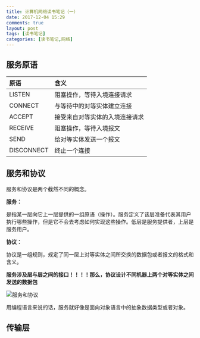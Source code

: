 ```yaml
---
title: 计算机网络读书笔记（一）
date: 2017-12-04 15:29
comments: true
layout: post
tags: [读书笔记]
categories: [读书笔记,网络]
---
```




## 服务原语



| 原语         | 含义              |
| :--------- | :-------------- |
| LISTEN     | 阻塞操作，等待入境连接请求   |
| CONNECT    | 与等待中的对等实体建立连接   |
| ACCEPT     | 接受来自对等实体的入境连接请求 |
| RECEIVE    | 阻塞操作，等待入境报文     |
| SEND       | 给对等实体发送一个报文     |
| DISCONNECT | 终止一个连接          |



## 服务和协议

服务和协议是两个截然不同的概念。

**服务：**

是指某一层向它上一层提供的一组原语（操作）。服务定义了该层准备代表其用户执行哪些操作，但是它不会去考虑如何实现这些操作。低层是服务提供者，上层是服务用户。



**协议：**

协议是一组规则，规定了同一层上对等实体之间所交换的数据包或者报文的格式和含义。



**服务涉及层与层之间的接口！！！！那么，协议设计不同机器上两个对等实体之间发送的数据包**

![服务和协议](http://ozar6ogjb.bkt.clouddn.com/%E6%9C%8D%E5%8A%A1%E5%92%8C%E5%8D%8F%E8%AE%AE.png)

用编程语言来说的话，服务就好像是面向对象语言中的抽象数据类型或者对象。

## 传输层